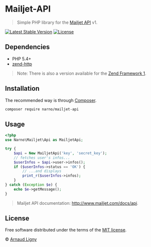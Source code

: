 # Mailjet-API

> Simple PHP library for the [Mailjet API](http://www.mailjet.com/docs/api) v1.

[![Latest Stable Version](https://poser.pugx.org/narno/mailjet-api/version)](https://packagist.org/packages/narno/mailjet-api) [![License](https://poser.pugx.org/narno/mailjet-api/license)](https://packagist.org/packages/narno/mailjet-api)

## Dependencies

* PHP 5.4+
* [zend-http](https://github.com/zendframework/zend-http)

> Note: There is also a version available for the [Zend Framework 1](https://github.com/Narno/Mailjet-API/tree/zf1).

## Installation

The recommended way is through [Composer](https://getcomposer.org).
```bash
composer require narno/mailjet-api
```

## Usage

```php
<?php
use Narno\Mailjet\Api as MailjetApi;

try {
    $api = New MailjetApi('key', 'secret_key');
    // fetches user's infos...
    $userInfos = $api->user->infos();
    if ($userInfos->status == 'OK') {
        // ...and displays
        print_r($userInfos->infos);
    }
} catch (Exception $e) {
    echo $e->getMessage();
}
```

> Mailjet API documentation: http://www.mailjet.com/docs/api.

## License

Free software distributed under the terms of the [MIT license](http://opensource.org/licenses/MIT).

© [Arnaud Ligny](http://arnaudligny.fr)
